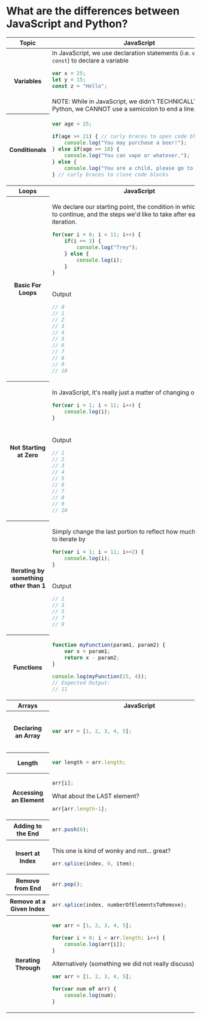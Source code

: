 # What are the differences between JavaScript and Python?

<table width="500">
<thead>
<tr>
<th>
Topic
</th>
<th>JavaScript</th>
<th>Python</th>
</tr>
</thead>
<tbody>
<tr>
<th rowspan="2">
Variables
</th>
<td>
In JavaScript, we use declaration statements (i.e. <code>var</code>, <code>let</code>, <code>const</code>) to declare a variable

```js
var x = 25;
let y = 15;
const z = "Hello";
```
</td>
<td>
But in Python, we don't! We simply choose a variable name and give it a value

```py
x = 25
y = 15
z = "Hello"
```
</td>
</tr>
<tr>
<td colspan="2">
NOTE: While in JavaScript, we didn't TECHNICALLY need to use a semicolon to denote the end of a line, we could use it. In Python, we CANNOT use a semicolon to end a line.
</td>
</tr>
<tr>
<th>
Conditionals
</th>
<td>

```js
var age = 25;

if(age >= 21) { // curly braces to open code blocks
    console.log("You may purchase a beer!");
} else if(age >= 18) {
    console.log("You can vape or whatever.");
} else {
    console.log("You are a child, please go to school.");
} // curly braces to close code blocks
```

</td>
<td>

```py
age = 25

if age >= 25: # colon AND indentation to open code blocks
    print("You may purchase a beer!")
elif age >= 18: # no more else if, it's now elif
    print("You can vape or whatever.")
else:
    print("You are a child, please go to school.")
# Notice there's no "end" to the code block.
```

</td>
</tr>
<tr>
<th>
Loops
</th>
<th>
JavaScript
</th>
<th>
Python
</th>
</tr>
<tr>
<th rowspan="2">
Basic For Loops
</th>

<td>

We declare our starting point, the condition in which we want to continue, and the steps we'd like to take after each iteration.
```js
for(var i = 0; i < 11; i++) {
    if(i == 3) {
        console.log("Trey");
    } else {
        console.log(i);
    }
}
```

</td>
<td>

Python for loops LOOK different, but we can easily do the same thing.
```py
for i in range(11): # wait wat
    print(i)
```

That `11` is what we call an `Exclusive Stop`. Functionally, this is just `i < 11`.


</td>
</tr>
<tr>
<td>

Output
```js
// 0
// 1
// 2
// 3
// 4
// 5
// 6
// 7
// 8
// 9
// 10
```

</td>
<td>

Output
```py
# 0
# 1
# 2
# 3
# 4
# 5
# 6
# 7
# 8
# 9
# 10
```

</td>
</tr>
<tr>
<th rowspan="2">
Not Starting at Zero
</th>
<td>

In JavaScript, it's really just a matter of changing our starting i
```js
for(var i = 1; i < 11; i++) {
    console.log(i);
}
```

</td>
<td>

`range()` can accept multiple parameters. 1 is our inclusive start, 11 is our exclusive stop
```py
for i in range(1, 11): 
    print(i)

``` 

</td>
</tr>
<tr>
<td>

Output
```js
// 1
// 2
// 3
// 4
// 5
// 6
// 7
// 8
// 9
// 10
```

</td>
<td>

Output
```py
# 1
# 2
# 3
# 4
# 5
# 6
# 7
# 8
# 9
# 10
```

</td>
</tr>
<tr>
<th rowspan="2">
Iterating by something other than 1
</th>
<td>

Simply change the last portion to reflect how much you want to iterate by
```js
for(var i = 1; i < 11; i+=2) {
    console.log(i);
}
```

</td>
<td>

`range()` can accept up to 3 parameters. First parameter is our start, second is our stop, third is our step. 
```py
for i in range(1, 11, 2): 
    print(i)
```

</td>
</tr>
<tr>
<td>

Output
```js
// 1
// 3
// 5
// 7
// 9
```

</td>
<td>

Output
```py
# 1
# 3
# 5
# 7
# 9
```

</td>
</tr>
<tr>
<th>
Functions
</th>
<td>

```js
function myFunction(param1, param2) {
    var x = param1;
    return x - param2;
}

console.log(myFunction(15, 4));
// Expected Output:
// 11
```

</td>
<td>

```py
def my_function(param_1, param_2):
    x = param_1
    return param_2

print(my_function(15, 4))
# Expected Output:
# 11
```

</td>
</tr>
<tr>
<th>
Arrays
</th>
<th>
JavaScript
</th>
<th>
Python
</th>
</tr>
<tr>
<th>
Declaring an Array
</th>
<td>

```js
var arr = [1, 2, 3, 4, 5];
```

</td>
<td>

No such thing, technically. It's called a `List`, but functionally, it does the same thing as an array in JavaScript.

```py
arr = [1, 2, 3, 4, 5]
```

</td>
</tr>
<tr>
<th>
Length
</th>
<td>

```js
var length = arr.length;
```

</td>
<td>

```py
length = len(arr)
```

</td>
</tr>
<tr>
<th>
Accessing an Element
</th>
<td>

```js
arr[i];
```

What about the LAST element?

```js
arr[arr.length-1];
```

</td>
<td>

```py
arr[i]
```

What about the LAST element?

```py
arr[-1]
```

</td>
</tr>
<tr>
<th>
Adding to the End
</th>
<td>

```js
arr.push(6);
```

</td>
<td>

```py
arr.append(6)
```

</td>
</tr>
<tr>
<th>
Insert at Index
</th>
<td>

This one is kind of wonky and not... great?
```js
arr.splice(index, 0, item);
```

</td>
<td>

Way easier
```py
arr.insert(index, item)
```

</td>
</tr>
<tr>
<th>
Remove from End
</th>
<td>

```js
arr.pop();
```

</td>
<td>

```py
arr.pop()
```

</td>
</tr>
<tr>
<th>
Remove at a Given Index
</th>
<td>

```js
arr.splice(index, numberOfElementsToRemove);
```

</td>
<td>

```py
arr.pop(index)
```

</td>
</tr>
<tr>
<th>
Iterating Through
</th>
<td>

```js
var arr = [1, 2, 3, 4, 5];

for(var i = 0; i < arr.length; i++) {
    console.log(arr[i]);
}
```

Alternatively (something we did not really discuss)

```js
var arr = [1, 2, 3, 4, 5];

for(var num of arr) {
    console.log(num);
}
```

</td>
<td>

```py
arr = [1, 2, 3, 4, 5]

for num in arr:
    print(num)
```

If you really want to use the index like a regular js for loop:
```py
arr = [1, 2, 3, 4, 5]

for i in range(len(arr)):
    print(arr[i])
```

</td>
</tr>
</tbody>
</table>
